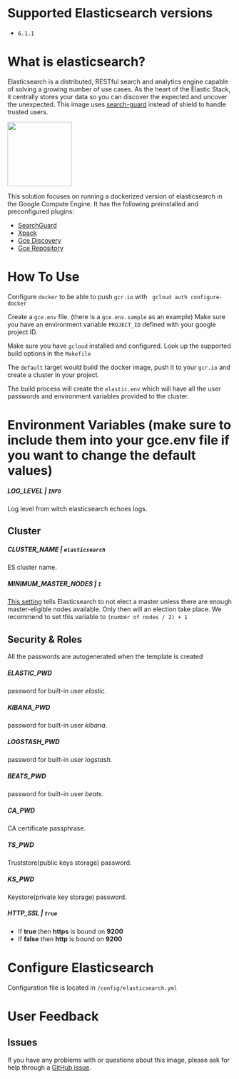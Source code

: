 # Supported Elasticsearch versions

* `6.1.1`

# What is elasticsearch?

Elasticsearch is a distributed, RESTful search and analytics engine capable of solving a growing number of use cases. As the heart of the Elastic Stack, it centrally stores your data so you can discover the expected and uncover the unexpected.
This image uses [search-guard](https://github.com/floragunncom/search-guard) instead of shield to handle trusted users.

[<img src="https://static-www.elastic.co/fr/assets/blt9a26f88bfbd20eb5/icon-elasticsearch-bb.svg?q=802" width="144" height="144">](https://www.elastic.co/fr/products/elasticsearch)

This solution focuses on running a dockerized version of elasticsearch in the Google Compute Engine.
It has the following preinstalled and preconfigured plugins:
* [SearchGuard](https://search-guard.com/)
* [Xpack](https://www.elastic.co/guide/en/x-pack/current/xpack-introduction.html)
* [Gce Discovery](https://www.elastic.co/guide/en/elasticsearch/plugins/6.2/discovery-gce.html)
* [Gce Repository](https://www.elastic.co/guide/en/elasticsearch/plugins/master/repository-gcs.html)

# How To Use
Configure `docker` to be able to push `gcr.io` with ` gcloud auth configure-docker`

Create a `gce.env` file. (there is a `gce.env.sample` as an example) Make sure you have an environment variable `PROJECT_ID` defined with your google project ID.

Make sure you have `gcloud` installed and configured. Look up the supported build options in the `Makefile`

The `default` target would build the docker image, push it to your `gcr.io` and create a cluster in your project.

The build process will create the `elastic.env` which will have all the user passwords and environment variables provided to the cluster.

# Environment Variables (make sure to include them into your gce.env file if you want to change the default values)

##### LOG_LEVEL | `INFO`

Log level from witch elasticsearch echoes logs.

## Cluster

##### CLUSTER_NAME | `elasticsearch`
ES cluster name.

##### MINIMUM_MASTER_NODES | `1`
[This setting]((https://www.elastic.co/guide/en/elasticsearch/guide/1.x/_important_configuration_changes.html#_minimum_master_nodes)) tells Elasticsearch to not elect a master unless there are enough master-eligible nodes available. Only then will an election take place.
We recommend to set this variable to `(number of nodes / 2) + 1`

## Security & Roles
All the passwords are autogenerated when the template is created
##### ELASTIC_PWD
password for built-in user *elastic*.

##### KIBANA_PWD
password for built-in user *kibana*.

##### LOGSTASH_PWD
password for built-in user *logstash*.

##### BEATS_PWD
password for built-in user *beats*.

##### CA_PWD
CA certificate passphrase.

##### TS_PWD
Truststore(public keys storage) password.

##### KS_PWD
Keystore(private key storage) password.

##### HTTP_SSL | `true`
* If **true** then **https** is bound on **9200**
* If **false** then **http** is bound on **9200**

# Configure Elasticsearch

Configuration file is located in `/config/elasticsearch.yml`

# User Feedback
## Issues
If you have any problems with or questions about this image, please ask for help through a [GitHub issue](https://github.com/ebates-inc/docker-elasticsearch/issues).

